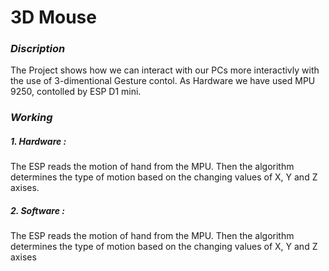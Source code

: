 # 3D Mouse
### _Discription_

The Project shows how we can interact with our PCs more interactivly with the use of 3-dimentional Gesture contol. As Hardware we have used MPU 9250, contolled by ESP D1 mini. 

### _Working_

##### 1. Hardware :
The ESP reads the motion of hand from the MPU. Then the algorithm determines the type of motion based on the changing values of X, Y and Z axises.
##### 2. Software :
The ESP reads the motion of hand from the MPU. Then the algorithm determines the type of motion based on the changing values of X, Y and Z axises   
